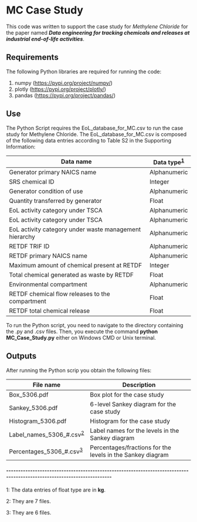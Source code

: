 # MC Case Study

This code was written to support the case study for *Methylene Chloride* for the paper named ***Data engineering for tracking chemicals and releases at industrial end-of-life activities***.

## Requirements

The following Python libraries are required for running the code:

1. numpy (https://pypi.org/project/numpy/)
2. plotly (https://pypi.org/project/plotly/)
3. pandas (https://pypi.org/project/pandas/)

## Use

The Python Script requires the EoL_database_for_MC.csv to run the case study for Methylene Chloride. The EoL_database_for_MC.csv is composed of the following data entries according to Table S2 in the Supporting Information:

| Data name | Data type<sup>[1](#myfootnote1)</sup> |
| ------------- | ------------- |
| Generator primary NAICS name  | Alphanumeric  |
| SRS chemical ID  | Integer  |
| Generator condition of use  | Alphanumeric  |
| Quantity transferred by generator  | Float  |
| EoL activity category under TSCA  | Alphanumeric |
| EoL activity category under TSCA  | Alphanumeric |
| EoL activity category under waste management hierarchy | Alphanumeric |
| RETDF TRIF ID | Alphanumeric |
| RETDF primary NAICS name | Alphanumeric |
| Maximum amount of chemical present at RETDF | Integer |
| Total chemical generated as waste by RETDF | Float |
| Environmental compartment | Alphanumeric |
| RETDF chemical flow releases to the compartment | Float |
| RETDF total chemical release | Float |

To run the Python script, you need to navigate to the directory containing the .py and .csv files. Then, you execute the command **python MC_Case_Study.py** either on Windows CMD or Unix terminal.

## Outputs

After running the Python scrip you obtain the following files:

| File name | Description |
| ------------- | ------------- |
| Box_5306.pdf  | Box plot for the case study  |
| Sankey_5306.pdf | 6-level Sankey diagram  for the case study  |
| Histogram_5306.pdf  | Histogram for the case study  |
| Label_names_5306_#.csv<sup>[2](#myfootnote2)</sup> | Label names for the levels in the Sankey diagram |
| Percentages_5306_#.csv<sup>[3](#myfootnote3)</sup> | Percentages/fractions for the levels in the Sankey diagram |

#### ------------------------------------------------------------------------------------------------------------------------

<a name="myfootnote1">1</a>: The data entries of float type are in **kg**.

<a name="myfootnote2">2</a>: They are 7 files.

<a name="myfootnote3">3</a>: They are 6 files.

